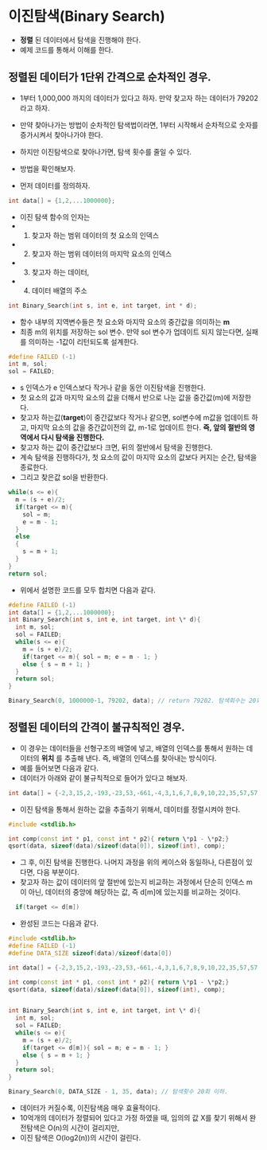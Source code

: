 # 이진탐색(Binary Search)
- **정렬** 된 데이터에서 탐색을 진행해야 한다.
- 예제 코드를 통해서 이해를 한다.

## 정렬된 데이터가 1단위 간격으로 순차적인 경우.
- 1부터 1,000,000 까지의 데이터가 있다고 하자. 만약 찾고자 하는 데이터가 79202 라고 하자.
- 만약 찾아나가는 방법이 순차적인 탐색법이라면, 1부터 시작해서 순차적으로 숫자를 증가시켜서 찾아나가야 한다.
- 하지만 이진탐색으로 찾아나가면, 탐색 횟수를 줄일 수 있다.
- 방법을 확인해보자.


- 먼저 데이터를 정의하자.

```cpp
int data[] = {1,2,...1000000};
```

- 이진 탐색 함수의 인자는
- 1. 찾고자 하는 범위 데이터의 첫 요소의 인덱스
- 2. 찾고자 하는 범위 데이터의 마지막 요소의 인덱스
- 3. 찾고자 하는 데이터,
- 4. 데이터 배열의 주소

``` cpp
int Binary_Search(int s, int e, int target, int * d);
```

- 함수 내부의 지역변수들은 첫 요소와 마지막 요소의 중간값을 의미하는 **m**
- 최종 m의 위치를 저장하는 sol 변수. 만약 sol 변수가 업데이트 되지 않는다면, 실패를 의미하는 -1값이 리턴되도록 설계한다.

```cpp
#define FAILED (-1)
int m, sol;
sol = FAILED;
```

- s 인덱스가 e 인덱스보다 작거나 같을 동안 이진탐색을 진행한다.
- 첫 요소의 값과 마지막 요소의 값을 더해서 반으로 나눈 값을 중간값(m)에 저장한다.
- 찾고자 하는값(**target**)이 중간값보다 작거나 같으면, sol변수에 m값을 업데이트 하고,
마지막 요소의 값을 중간값이전의 값, m-1로 업데이트 한다.
**즉, 앞의 절반의 영역에서 다시 탐색을 진행한다.**
- 찾고자 하는 값이 중간값보다 크면, 뒤의 절반에서 탐색을 진행한다.
- 계속 탐색을 진행하다가, 첫 요소의 값이 마지막 요소의 값보다 커지는 순간, 탐색을 종료한다.
- 그리고 찾은값 sol을 반환한다.

```cpp
while(s <= e){
  m = (s + e)/2;
  if(target <= m){
    sol = m;
    e = m - 1;
  }
  else
  {
    s = m + 1;
  }
}
return sol;
```

- 위에서 설명한 코드를 모두 합치면 다음과 같다.

```cpp
#define FAILED (-1)
int data[] = {1,2,...1000000};
int Binary_Search(int s, int e, int target, int \* d){
  int m, sol;
  sol = FAILED;  
  while(s <= e){
    m = (s + e)/2;
    if(target <= m){ sol = m; e = m - 1; }
    else { s = m + 1; }
  }
  return sol;
}

Binary_Search(0, 1000000-1, 79202, data); // return 79202. 탐색회수는 20회 이하이다.

```


## 정렬된 데이터의 간격이 불규칙적인 경우.
- 이 경우는 데이터들을 선형구조의 배열에 넣고, 배열의 인덱스를 통해서 원하는 데이터의 **위치** 를 추출해 낸다.
즉, 배열의 인덱스를 찾아내는 방식이다.
- 예를 들어보면 다음과 같다.
- 데이터가 아래와 같이 불규칙적으로 들어가 있다고 해보자.

```cpp
int data[] = {-2,3,15,2,-193,-23,53,-661,-4,3,1,6,7,8,9,10,22,35,57,57,51,72,45,81,24,-46,-75};
```

- 이진 탐색을 통해서 원하는 값을 추출하기 위해서, 데이터를 정렬시켜야 한다.

```cpp
#include <stdlib.h>

int comp(const int * p1, const int * p2){ return \*p1 - \*p2;}
qsort(data, sizeof(data)/sizeof(data[0]), sizeof(int), comp);
```

- 그 후, 이진 탐색을 진행한다. 나머지 과정을 위의 케이스와 동일하나, 다른점이 있다면, 다음 부분이다.
- 찾고자 하는 값이 데이터의 앞 절반에 있는지 비교하는 과정에서 단순히 인덱스 m이 아닌, 데이터의 중앙에 해당하는 값, 즉 d[m]에 있는지를 비교하는 것이다.

```cpp
  if(target <= d[m])
```

- 완성된 코드는 다음과 같다.

```cpp
#include <stdlib.h>
#define FAILED (-1)
#define DATA_SIZE sizeof(data)/sizeof(data[0])

int data[] = {-2,3,15,2,-193,-23,53,-661,-4,3,1,6,7,8,9,10,22,35,57,57,51,72,45,81,24,-46,-75};

int comp(const int * p1, const int * p2){ return \*p1 - \*p2;}
qsort(data, sizeof(data)/sizeof(data[0]), sizeof(int), comp);


int Binary_Search(int s, int e, int target, int \* d){
  int m, sol;
  sol = FAILED;  
  while(s <= e){
    m = (s + e)/2;
    if(target <= d[m]){ sol = m; e = m - 1; }
    else { s = m + 1; }
  }
  return sol;
}

Binary_Search(0, DATA_SIZE - 1, 35, data); // 탐색횟수 20회 이하.
```

- 데이터가 커질수록, 이진탐색음 매우 효율적이다.
- 10억개의 데이터가 정렬되어 있다고 가정 하였을 때, 임의의 값 X를 찾기 위해서 완전탐색은 O(n)의 시간이 걸리지만,
- 이진 탐색은 O(log2(n))의 시간이 걸린다.
